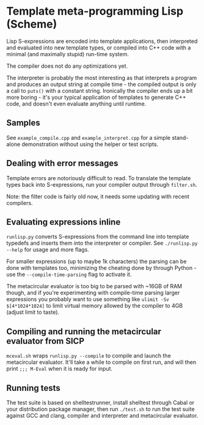# Template meta-programming Lisp (Scheme)

Lisp S-expressions are encoded into template applications, then interpreted and
evaluated into new template types, or compiled into C++ code with a minimal
(and maximally stupid) run-time system.

The compiler does not do any optimizations yet.

The interpreter is probably the most interesting as that interprets a program
and produces an output string at compile time - the compiled output is only a
call to `puts()` with a constant string. Ironically the compiler ends up a bit
more boring - it's your typical application of templates to generate C++ code,
and doesn't even evaluate anything until runtime.

## Samples

See `example_compile.cpp` and `example_interpret.cpp` for a simple
stand-alone demonstration without using the helper or test scripts.

## Dealing with error messages

Template errors are notoriously difficult to read. To translate the template
types back into S-expressions, run your compiler output through `filter.sh`.

Note: the filter code is fairly old now, it needs some updating with recent
compilers.

## Evaluating expressions inline

`runlisp.py` converts S-expressions from the command line into template
typedefs and inserts them into the interpreter or compiler. See `./runlisp.py
--help` for usage and more flags.

For smaller expressions (up to maybe 1k characters) the parsing can be done
with templates too, minimizing the cheating done by through Python - use the
`--compile-time-parsing` flag to activate it.

The metacircular evaluator is too big to be parsed with ~16GB of RAM though,
and if you're experimenting with compile-time parsing larger expressions you
probably want to use something like `ulimit -Sv $[4*1024*1024]` to limit
virtual memory allowed by the compiler to 4GB (adjust limit to taste).

## Compiling and running the metacircular evaluator from SICP

`mceval.sh` wraps `runlisp.py --compile` to compile and launch the metacircular
evaluator. It'll take a while to compile on first run, and will then print `;;;
M-Eval` when it is ready for input.

## Running tests

The test suite is based on shelltestrunner, install shelltest through Cabal or
your distribution package manager, then run `./test.sh` to run the test suite
against GCC and clang, compiler and interpreter and metacircular evaluator.
